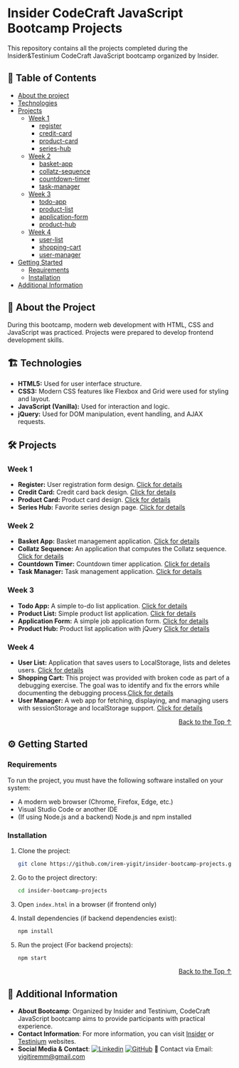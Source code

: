 # Insider CodeCraft JavaScript Bootcamp Projects
<a name="readme-top"></a>
This repository contains all the projects completed during the Insider&Testinium CodeCraft JavaScript bootcamp organized by Insider. 

## 📜 Table of Contents
- [About the project](#about-the-project)
- [Technologies](#technologies)
- [Projects](#projects)
  - [Week 1](#week-1)
    - [register](register)
    - [credit-card](credit-card)
    - [product-card](product-card)
    - [series-hub](series-hub)
  - [Week 2](#week-2)
    - [basket-app](basket-app)
    - [collatz-sequence](collatz-sequence)
    - [countdown-timer](countdown-timer)
    - [task-manager](task-manager)
  - [Week 3](#week-3)
    - [todo-app](todo-app)
    - [product-list](product-list)
    - [application-form](application-form)
    - [product-hub](product-hub)
  - [Week 4](#week-4)
    - [user-list](user-list)
    - [shopping-cart](shopping-cart)
    - [user-manager](user-manager)
- [Getting Started](#getting-started)
  - [Requirements](#requirements)
  - [Installation](#installation)
- [Additional Information](#additional-information)

## 📌 About the Project
During this bootcamp, modern web development with HTML, CSS and JavaScript was practiced. Projects were prepared to develop frontend development skills.

## 🏗️ Technologies
- **HTML5:** Used for user interface structure.
- **CSS3:** Modern CSS features like Flexbox and Grid were used for styling and layout.
- **JavaScript (Vanilla):** Used for interaction and logic.
- **jQuery:** Used for DOM manipulation, event handling, and AJAX requests.

## 🛠 Projects

### Week 1  
- **Register:** User registration form design. [Click for details](register/README.md) 
- **Credit Card:** Credit card back design. [Click for details](credit-card/README.md)  
- **Product Card:** Product card design. [Click for details](product-card/README.md)  
- **Series Hub:** Favorite series design page. [Click for details](series-hub/README.md)  

### Week 2  
- **Basket App:** Basket management application. [Click for details](basket-app/README.md)  
- **Collatz Sequence:** An application that computes the Collatz sequence. [Click for details](collatz-sequence/README.md)
- **Countdown Timer:** Countdown timer application. [Click for details](countdown-timer/README.md)
- **Task Manager:** Task management application. [Click for details](task-manager/README.md)

### Week 3
- **Todo App:** A simple to-do list application. [Click for details](todo-app/README.md)
- **Product List:** Simple product list application. [Click for details](product-list/README.md)
- **Application Form:** A simple job application form. [Click for details](application-form/README.md)
- **Product Hub:** Product list application with jQuery [Click for details](product-hub/README.md)

### Week 4
- **User List:** Application that saves users to LocalStorage, lists and deletes users. [Click for details](user-list/README.md)
- **Shopping Cart:** This project was provided with broken code as part of a debugging exercise. The goal was to identify and fix the errors while documenting the debugging process.[Click for details](shopping-cart/docs/debugging-report.md)
- **User Manager:** A web app for fetching, displaying, and managing users with sessionStorage and localStorage support. [Click for details](user-manager/README.md)
<p align="right"><a href="#readme-top">Back to the Top ↑ </a></p>

## ⚙️ Getting Started 

### Requirements

To run the project, you must have the following software installed on your system:

- A modern web browser (Chrome, Firefox, Edge, etc.)
- Visual Studio Code or another IDE
- (If using Node.js and a backend) Node.js and npm installed

### Installation 

1. Clone the project:
   
   ```bash
   git clone https://github.com/irem-yigit/insider-bootcamp-projects.git
   ```  
2. Go to the project directory:
   
   ```bash
   cd insider-bootcamp-projects
   ```  

3. Open `index.html` in a browser (if frontend only) 

4. Install dependencies (if backend dependencies exist):
   
   ```bash
   npm install
   ```  
5. Run the project (For backend projects):
   
   ```bash
   npm start
   ```  

<p align="right"><a href="#readme-top">Back to the Top ↑ </a></p>

## 📢 Additional Information

- **About Bootcamp**: Organized by Insider and Testinium, CodeCraft JavaScript bootcamp aims to provide participants with practical experience.
- **Contact Information**: For more information, you can visit [Insider](https://www.useinsider.com/) or [Testinium](https://testinium.com/) websites.
- **Social Media & Contact**: 
  [![Linkedin](https://img.shields.io/badge/Linkedin-000000?style=for-the-badge&logo=Linkedin&logoColor=white)](https://www.linkedin.com/in/irem-yigit/)
  [![GitHub](https://img.shields.io/badge/GitHub-000000?style=for-the-badge&logo=GitHub&logoColor=white)](https://github.com/irem-yigit)
  📧 Contact via Email: yigitiremm@gmail.com
